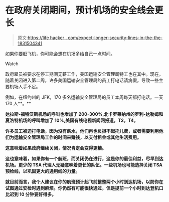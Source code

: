 # 在政府关闭期间，预计机场的安全线会更长

> 原文:[https://life hacker . com/expect-longer-security-lines-in-the-the-1831504341](https://lifehacker.com/expect-longer-security-lines-at-the-airport-during-the-1831504341)

如果你要赶飞机，你可能会想在机场多给自己一点时间。

Watch

政府雇员被要求在停工期间无薪工作，美国运输安全管理局特工也在其中。现在，随着关闭进入第二周，许多美国运输安全管理局的员工打电话请病假，导致一些主要机场人手不足。

例如，在纽约州的 JFK，170 多名运输安全管理局的员工本周每天都打电话。一天 170 人**。** 

**达拉斯-福特沃斯机场的呼叫也增加了 200-300%,北卡罗莱纳州的罗利-达勒姆和夏洛特机场的呼叫增加了 10%,美国有线电视新闻网报道，T2，T4。** 

**许多员工被迫打电话，因为没有薪水，他们再也负担不起托儿费，或者需要利用他们为运输安全管理局工作的时间来赚钱，以支付租金或其他生活费用。** 

**这意味着如果政府继续关闭，情况肯定会变得更糟。** 

**这也意味着，如果你有一个航班，而关闭仍在进行，这是你的最佳利益，尽早到达机场。更少的 TSA 代理人无疑意味着更长的队伍。一些机场也可能选择关闭 TSA 预检线，以巩固更大的通用线的力量。** 

**就目前而言，我个人建议在你的航班预计起飞前整整两个小时到达机场，以防你在试图通过安检时遇到麻烦。你仍然有可能很快通过，但是提前一个小时到达登机口比迟到 10 分钟要好得多。**